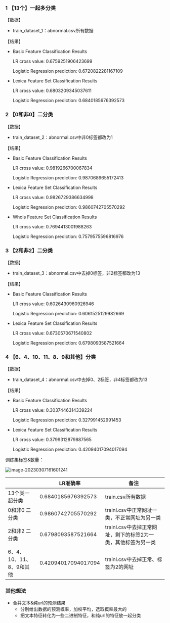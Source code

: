 ### 1 【13个】一起多分类

【数据】

- train_dataset_1：abnormal.csv所有数据  

【结果】

- Basic Feature Classification Results

  LR cross value:  0.6759251906423699

  Logistic Regression prediction:  0.6720822281167109

- Lexica Feature Set Classification Results

  LR cross value:  0.6803209345037611

  Logistic Regression prediction:  0.6840185676392573



### 2 【0和非0】二分类

【数据】

- train_dataset_2：abnormal.csv中非0标签都改为1

【结果】

- Basic Feature Classification Results 

  LR cross value:  0.9819266700067834

  Logistic Regression prediction:  0.9870689655172413

- Lexica Feature Set Classification Results 

  LR cross value:  0.9826729386634998 

  Logistic Regression prediction:  0.9860742705570292
  
- Whois Feature Set Classification Results 

  LR cross value:  0.7694413001988263 

  Logistic Regression prediction:  0.7579575596816976



### 3 【2和非2】二分类

【数据】

- train_dataset_3：abnormal.csv中去掉0标签，非2标签都改为13

【结果】

- Basic Feature Classification Results 

  LR cross value:  0.6026430960926946 

  Logistic Regression prediction:  0.6061525129982669

- Lexica Feature Set Classification Results 

  LR cross value:  0.6730570671540802 

  Logistic Regression prediction:  0.6798093587521664



### 4 【6、4、10、11、8、9和其他】分类

【数据】

- train_dataset_4：abnormal.csv中去掉0、2标签，非4标签都改为13

【结果】

- Basic Feature Classification Results 

  LR cross value:  0.3037446314339224 

  Logistic Regression prediction:  0.327991452991453  

- Lexica Feature Set Classification Results 

  LR cross value:  0.3799312879887565 

  Logistic Regression prediction:  0.42094017094017094



训练集标签&数量：

![image-20230307161601241](C:/Users/29393/AppData/Roaming/Typora/typora-user-images/image-20230307161601241.png)

|                          | LR准确率            | 备注                                                         |
| ------------------------ | ------------------- | ------------------------------------------------------------ |
| 13个类一起分类           | 0.6840185676392573  | train.csv所有数据                                            |
| 0和非0 二分类            | 0.9860742705570292  | trainl.csv中正常网址一类，不正常网址为另一类                 |
| 2和非2 二分类            | 0.6798093587521664  | trainl.csv中去掉正常网址，剩下的标签2为一类，其他标签为另一类 |
| 6、4、10、11、8、9和其他 | 0.42094017094017094 | trainl.csv中去掉正常、标签为2的网址                          |



### 其他想法

- 合并文本&纯url的预测结果
  - 分别给出数据的预测概率，加权平均，选取概率最大的
  - 把文本特征转化为一些二进制特征，和纯url的特征放一起分类
